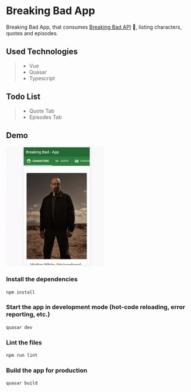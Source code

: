 # Breaking Bad App

Breaking Bad App, that consumes [Breaking Bad API](https://breakingbadapi.com/) 🧪, listing characters, quotes and episodes.

## Used Technologies

> - Vue
> - Quasar
> - Typescript

## Todo List

> - Quote Tab
> - Episodes Tab

## Demo

![](src/assets/demo/demo.gif)

### Install the dependencies

```bash
npm install
```

### Start the app in development mode (hot-code reloading, error reporting, etc.)

```bash
quasar dev
```

### Lint the files

```bash
npm run lint
```

### Build the app for production

```bash
quasar build
```
